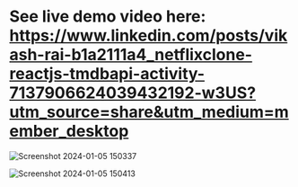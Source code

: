# See live demo video here: https://www.linkedin.com/posts/vikash-rai-b1a2111a4_netflixclone-reactjs-tmdbapi-activity-7137906624039432192-w3US?utm_source=share&utm_medium=member_desktop
![Screenshot 2024-01-05 150337](https://github.com/Vikash174/Video-Streaming-Platform/assets/71267021/42a8643d-d722-4089-95c0-8fd1c1770101)

![Screenshot 2024-01-05 150413](https://github.com/Vikash174/Video-Streaming-Platform/assets/71267021/417601b4-b7e4-48c8-a305-283d0bb0d412)
